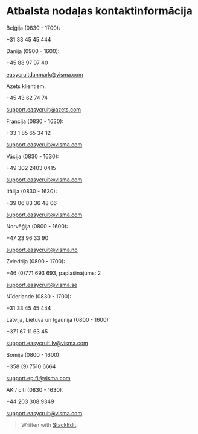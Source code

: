 # Atbalsta nodaļas kontaktinformācija

Beļģija (0830 - 1700):

+31 33 45 45 444

Dānija (0900 - 1600):

+45 88 97 97 40

[easycruitdanmark@visma.com](mailto:easycruitdanmark@visma.com)

Azets klientiem:

+45 43 62 74 74

[support.easycruit@azets.com](mailto:support.easycruit@azets.com)

Francija (0830 - 1630):

+33 1 85 65 34 12

[support.easycruit@visma.com](mailto:support.easycruit@visma.com)

Vācija (0830 - 1630):

+49 302 2403 0415

[support.easycruit@visma.com](mailto:support.easycruit@visma.com)

Itālija (0830 - 1630):

+39 06 83 36 48 06

[support.easycruit@visma.com](mailto:support.easycruit@visma.com)

Norvēģija (0800 - 1600):

+47 23 96 33 90

[support.easycruit@visma.no](mailto:support.easycruit@visma.no)

Zviedrija (0800 - 1700):

+46 (0)771 693 693, paplašinājums: 2

[support.easycruit@visma.se](mailto:support.easycruit@visma.se)

Nīderlande (0830 - 1700):

+31 33 45 45 444

Latvija, Lietuva un Igaunija (0800 - 1600):

+371 67 11 63 45

[support.easycruit.lv@visma.com](mailto:support.easycruit.lv@visma.com)

Somija (0800 - 1600):

+358 (9) 7510 6664

[support.ep.fi@visma.com](mailto:support.ep.fi@visma.com)

AK / citi (0830 - 1630):

+44 203 308 9349

[support.easycruit@visma.com](mailto:support.easycruit@visma.com)


> Written with [StackEdit](https://stackedit.io/).
<!--stackedit_data:
eyJoaXN0b3J5IjpbMTEzNjM3MDIwOF19
-->